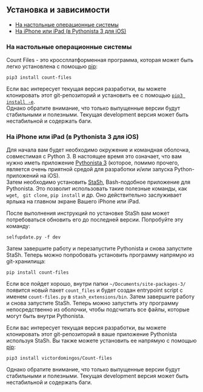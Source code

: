## Установка и зависимости

- [На настольные операционные системы](#На-настольные-операционные-системы)
- [На iPhone или iPad (в Pythonista 3 для iOS)](#На-iphone-или-ipad-в-pythonista-3-для-ios)

### На настольные операционные системы

Count Files - это кроссплатформенная программа, 
которая может быть легко установлена с помощью [pip](https://pip.pypa.io/en/stable/quickstart/):

```
pip3 install count-files
```

Если вас интересует текущая версия разработки, 
вы можете клонировать этот git-репозиторий и установить ее с помощью 
[`pip3 install -e`](https://pip.pypa.io/en/stable/reference/pip_install/#editable-installs).  
Однако обратите внимание, что только выпущенные версии будут стабильными и полезными. 
Текущая development версия может быть нестабильной и содержать баги.

### На iPhone или iPad (в Pythonista 3 для iOS)

Для начала вам будет необходимо окружение и командная оболочка, совместимая с Python 3. 
В настоящее время это означает, 
что вам нужно иметь приложение [Pythonista 3](http://omz-software.com/pythonista/) 
(которое, помимо прочего, является очень приятной средой для разработки и/или запуска Python-приложений на iOS).  
Затем необходимо установить [StaSh](https://github.com/ywangd/stash), 
Bash-подобное приложение для Pythonista.
Это позволит использовать такие полезные команды, 
как `wget`, ` git clone`, `pip install` и др. 
Оно действительно заслуживает ярлыка на главном экране Вашего iPhone или iPad.

После выполнения инструкций по установке StaSh 
вам может потребоваться обновить его до последней версии. 
Попробуйте эту команду:

```
selfupdate.py -f dev
```

Затем завершите работу и перезапустите Pythonista и снова запустите StaSh. 
Теперь можно попробовать установить программу напрямую из git-хранилища:

```
pip install count-files
```

Если все пойдет хорошо, внутри папки `~/Documents/site-packages-3/` 
появится новый пакет `count_files` и будет создан entrypoint script 
с именем `count-files.py` в `stash_extensions/bin`. 
Затем завершите работу и снова запустите StaSh. 
Теперь можно запустить эту программу непосредственно из оболочки, 
чтобы подсчитать все файлы, которые могут быть внутри Pythonista.

Если вас интересует текущая версия разработки, 
вы можете клонировать этот git-репозиторий 
в ваше приложение Pythonista используя StaSh. 
Вы также можете установить ее напрямую с помощью [pip](https://pip.pypa.io/en/stable/quickstart/):

```
pip3 install victordomingos/Count-files
```

Однако обратите внимание, что только выпущенные версии будут стабильными и полезными. 
Текущая development версия может быть нестабильной и содержать баги.
